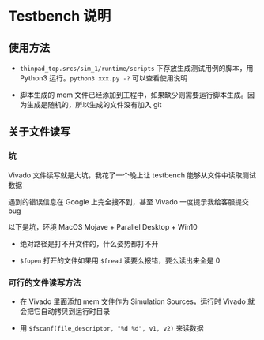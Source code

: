 # Testbench 说明

## 使用方法

- `thinpad_top.srcs/sim_1/runtime/scripts` 下存放生成测试用例的脚本，用 Python3 运行。`python3 xxx.py -?` 可以查看使用说明

- 脚本生成的 mem 文件已经添加到工程中，如果缺少则需要运行脚本生成。因为生成是随机的，所以生成的文件没有加入 git

## 关于文件读写

### 坑

Vivado 文件读写就是大坑，我花了一个晚上让 testbench 能够从文件中读取测试数据

遇到的错误信息在 Google 上完全搜不到，甚至 Vivado 一度提示我给客服提交 bug

以下是坑，环境 MacOS Mojave + Parallel Desktop + Win10

- 绝对路径是打不开文件的，什么姿势都打不开

- `$fopen` 打开的文件如果用 `$fread` 读要么报错，要么读出来全是 0

### 可行的文件读写方法

- 在 Vivado 里面添加 mem 文件作为 Simulation Sources，运行时 Vivado 就会把它自动拷贝到运行时目录

- 用 `$fscanf(file_descriptor, "%d %d", v1, v2)` 来读数据